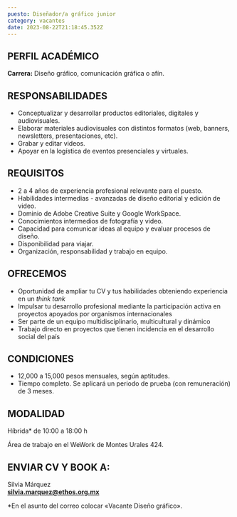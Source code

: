 ```yaml
---
puesto: Diseñador/a gráfico junior
category: vacantes
date: 2023-08-22T21:18:45.352Z
---
```

## PERFIL ACADÉMICO

**Carrera:** Diseño gráfico, comunicación gráfica o afín. 

## RESPONSABILIDADES

* Conceptualizar y desarrollar productos editoriales, digitales y audiovisuales.
* Elaborar materiales audiovisuales con distintos formatos (web, banners, newsletters, presentaciones, etc).
* Grabar y editar videos. 
* Apoyar en la logística de eventos presenciales y virtuales.

## REQUISITOS

* 2 a 4 años de experiencia profesional relevante para el  puesto.
* Habilidades intermedias - avanzadas de diseño editorial y edición de video. 
* Dominio de  Adobe Creative Suite y Google WorkSpace.
* Conocimientos intermedios de fotografía y video. 
* Capacidad para comunicar ideas al equipo y evaluar procesos de diseño. 
* Disponibilidad para viajar. 
* Organización, responsabilidad y trabajo en equipo.

## OFRECEMOS

* Oportunidad de ampliar tu CV y tus habilidades obteniendo experiencia en un *think tank*
* Impulsar tu desarrollo profesional mediante la participación activa en proyectos apoyados por               organismos internacionales
* Ser parte de un equipo multidisciplinario, multicultural y dinámico
* Trabajo directo en proyectos que tienen incidencia en el desarrollo social del país

## CONDICIONES

* 12,000 a 15,000 pesos mensuales, según aptitudes. 
* Tiempo completo. Se aplicará un periodo de prueba (con remuneración) de 3 meses.    

## MODALIDAD

H﻿íbrida* de 10:00 a 18:00 h

Á﻿rea de trabajo en el WeWork de Montes Urales 424.

## ENVIAR CV Y BOOK A:

S﻿ilvia Márquez\
**silvia.marquez@ethos.org.mx**

\*En el asunto del correo colocar «Vacante Diseño gráfico».